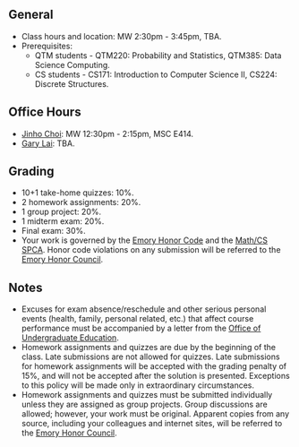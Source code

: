## General

* Class hours and location: MW 2:30pm - 3:45pm, TBA.
* Prerequisites:
  * QTM students - QTM220: Probability and Statistics, QTM385: Data Science Computing.
  * CS students - CS171: Introduction to Computer Science II, CS224: Discrete Structures.

  
## Office Hours

* [Jinho Choi](http://mathcs.emory.edu/~choi): MW 12:30pm - 2:15pm, MSC E414.
* [Gary Lai](http://gary-lai.com): TBA.

## Grading

* 10+1 take-home quizzes: 10%.
* 2 homework assignments: 20%.
* 1 group project: 20%.
* 1 midterm exam: 20%.
* Final exam: 30%.
* Your work is governed by the [Emory Honor Code](http://catalog.college.emory.edu/academic/policy/honor_code.html) and the [Math/CS SPCA](http://mathcs.emory.edu/spca.php). Honor code violations on any submission will be referred to the [Emory Honor Council](http://college.emory.edu/home/academic/honor-council/).

## Notes

* Excuses for exam absence/reschedule and other serious personal events (health, family, personal related, etc.) that affect course performance must be accompanied by a letter from the [Office of Undergraduate Education](http://college.emory.edu/home/administration/office/undergraduate/).
* Homework assignments and quizzes are due by the beginning of the class. Late submissions are not allowed for quizzes.  Late submissions for homework assignments will be accepted with the grading penalty of 15%, and will not be accepted after the solution is presented. Exceptions to this policy will be made only in extraordinary circumstances.
* Homework assignments and quizzes must be submitted individually unless they are assigned as group projects. Group discussions are allowed; however, your work must be original. Apparent copies from any source, including your colleagues and internet sites, will be referred to the [Emory Honor Council](http://college.emory.edu/home/academic/honor-council/).